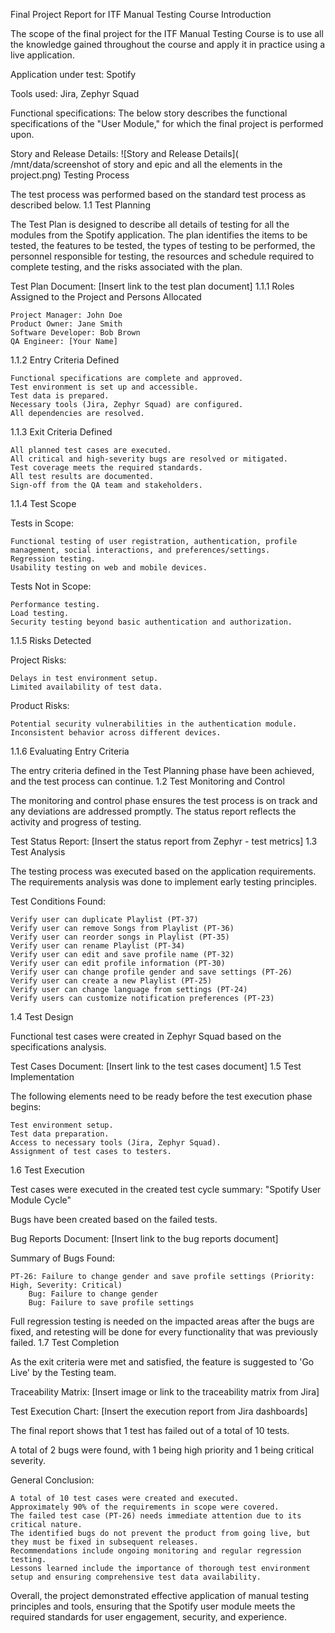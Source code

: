 Final Project Report for ITF Manual Testing Course
Introduction

The scope of the final project for the ITF Manual Testing Course is to use all the knowledge gained throughout the course and apply it in practice using a live application.

Application under test: Spotify

Tools used: Jira, Zephyr Squad

Functional specifications:
The below story describes the functional specifications of the "User Module," for which the final project is performed upon.

Story and Release Details:
![Story and Release Details]( /mnt/data/screenshot of story and epic and all the elements in the project.png)
Testing Process

The test process was performed based on the standard test process as described below.
1.1 Test Planning

The Test Plan is designed to describe all details of testing for all the modules from the Spotify application. The plan identifies the items to be tested, the features to be tested, the types of testing to be performed, the personnel responsible for testing, the resources and schedule required to complete testing, and the risks associated with the plan.

Test Plan Document: [Insert link to the test plan document]
1.1.1 Roles Assigned to the Project and Persons Allocated

    Project Manager: John Doe
    Product Owner: Jane Smith
    Software Developer: Bob Brown
    QA Engineer: [Your Name]

1.1.2 Entry Criteria Defined

    Functional specifications are complete and approved.
    Test environment is set up and accessible.
    Test data is prepared.
    Necessary tools (Jira, Zephyr Squad) are configured.
    All dependencies are resolved.

1.1.3 Exit Criteria Defined

    All planned test cases are executed.
    All critical and high-severity bugs are resolved or mitigated.
    Test coverage meets the required standards.
    All test results are documented.
    Sign-off from the QA team and stakeholders.

1.1.4 Test Scope

Tests in Scope:

    Functional testing of user registration, authentication, profile management, social interactions, and preferences/settings.
    Regression testing.
    Usability testing on web and mobile devices.

Tests Not in Scope:

    Performance testing.
    Load testing.
    Security testing beyond basic authentication and authorization.

1.1.5 Risks Detected

Project Risks:

    Delays in test environment setup.
    Limited availability of test data.

Product Risks:

    Potential security vulnerabilities in the authentication module.
    Inconsistent behavior across different devices.

1.1.6 Evaluating Entry Criteria

The entry criteria defined in the Test Planning phase have been achieved, and the test process can continue.
1.2 Test Monitoring and Control

The monitoring and control phase ensures the test process is on track and any deviations are addressed promptly. The status report reflects the activity and progress of testing.

Test Status Report: [Insert the status report from Zephyr - test metrics]
1.3 Test Analysis

The testing process was executed based on the application requirements. The requirements analysis was done to implement early testing principles.

Test Conditions Found:

    Verify user can duplicate Playlist (PT-37)
    Verify user can remove Songs from Playlist (PT-36)
    Verify user can reorder songs in Playlist (PT-35)
    Verify user can rename Playlist (PT-34)
    Verify user can edit and save profile name (PT-32)
    Verify user can edit profile information (PT-30)
    Verify user can change profile gender and save settings (PT-26)
    Verify user can create a new Playlist (PT-25)
    Verify user can change language from settings (PT-24)
    Verify users can customize notification preferences (PT-23)

1.4 Test Design

Functional test cases were created in Zephyr Squad based on the specifications analysis.

Test Cases Document: [Insert link to the test cases document]
1.5 Test Implementation

The following elements need to be ready before the test execution phase begins:

    Test environment setup.
    Test data preparation.
    Access to necessary tools (Jira, Zephyr Squad).
    Assignment of test cases to testers.

1.6 Test Execution

Test cases were executed in the created test cycle summary: "Spotify User Module Cycle"

Bugs have been created based on the failed tests.

Bug Reports Document: [Insert link to the bug reports document]

Summary of Bugs Found:

    PT-26: Failure to change gender and save profile settings (Priority: High, Severity: Critical)
        Bug: Failure to change gender
        Bug: Failure to save profile settings

Full regression testing is needed on the impacted areas after the bugs are fixed, and retesting will be done for every functionality that was previously failed.
1.7 Test Completion

As the exit criteria were met and satisfied, the feature is suggested to 'Go Live' by the Testing team.

Traceability Matrix: [Insert image or link to the traceability matrix from Jira]

Test Execution Chart: [Insert the execution report from Jira dashboards]

The final report shows that 1 test has failed out of a total of 10 tests.

A total of 2 bugs were found, with 1 being high priority and 1 being critical severity.

General Conclusion:

    A total of 10 test cases were created and executed.
    Approximately 90% of the requirements in scope were covered.
    The failed test case (PT-26) needs immediate attention due to its critical nature.
    The identified bugs do not prevent the product from going live, but they must be fixed in subsequent releases.
    Recommendations include ongoing monitoring and regular regression testing.
    Lessons learned include the importance of thorough test environment setup and ensuring comprehensive test data availability.

Overall, the project demonstrated effective application of manual testing principles and tools, ensuring that the Spotify user module meets the required standards for user engagement, security, and experience.
